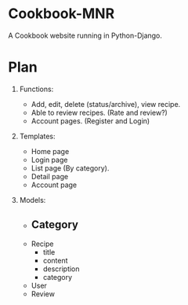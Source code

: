 # Cookbook-MNR
A Cookbook website running in Python-Django.

# Plan

1. Functions:
    - Add, edit, delete (status/archive), view recipe.
    - Able to review recipes. (Rate and review?)
    - Account pages. (Register and Login)

2. Templates:
    - Home page
    - Login page
    - List page (By category).
    - Detail page
    - Account page

3. Models:
    - Category
        -
    - Recipe
        - title
        - content
        - description
        - category
    - User
    - Review
    